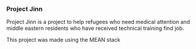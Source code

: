 <h3>Project Jinn</h3>
<p>
Project Jinn is a project to help refugees who need medical attention and middle eastern residents who have received technical training find job.
</p>
<p>This project was made using the MEAN stack</p>
